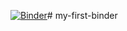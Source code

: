 [![Binder](https://mybinder.org/badge_logo.svg)](https://mybinder.org/v2/gh/joa1003/my-first-binder.git/HEAD)# my-first-binder
